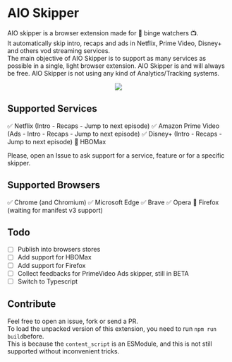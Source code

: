 # AIO Skipper

AIO skipper is a browser extension made for :movie_camera: binge watchers :tv:.  
It automatically skip intro, recaps and ads in Netflix, Prime Video, Disney+ and others vod streaming services.  
The main objective of AIO Skipper is to support as many services as possible in a single, light browser extension.
AIO Skipper is and will always be free. AIO Skipper is not using any kind of Analytics/Tracking systems.  

<p align="center">
  <img src="https://github.com/radar155/streamingskipper/raw/master/screenshot/1.png" />
</p>


## Supported Services
:white_check_mark: Netflix (Intro - Recaps - Jump to next episode)
:white_check_mark: Amazon Prime Video (Ads - Intro - Recaps - Jump to next episode)
:white_check_mark: Disney+ (Intro - Recaps - Jump to next episode)
:black_square_button: HBOMax

Please, open an Issue to ask support for a service, feature or for a specific skipper.

## Supported Browsers

:white_check_mark: Chrome (and Chromium)
:white_check_mark: Microsoft Edge
:white_check_mark: Brave
:white_check_mark: Opera
:black_square_button: Firefox (waiting for manifest v3 support)


## Todo
 - [ ] Publish into browsers stores
 - [ ] Add support for HBOMax
 - [ ] Add support for Firefox
 - [ ] Collect feedbacks for PrimeVideo Ads skipper, still in BETA
 - [ ] Switch to Typescript

## Contribute
Feel free to open an issue, fork or send a PR.  
To load the unpacked version of this extension, you need to run `npm run build`before.  
This is because the `content_script` is an ESModule, and this is not still supported without inconvenient tricks.